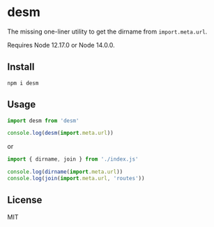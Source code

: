 # desm

The missing one-liner utility to get the dirname from `import.meta.url`.

Requires Node 12.17.0 or Node 14.0.0.

## Install

```
npm i desm
```

## Usage

```js
import desm from 'desm'

console.log(desm(import.meta.url))
```

or

```js
import { dirname, join } from './index.js'

console.log(dirname(import.meta.url))
console.log(join(import.meta.url, 'routes'))
```

## License

MIT
